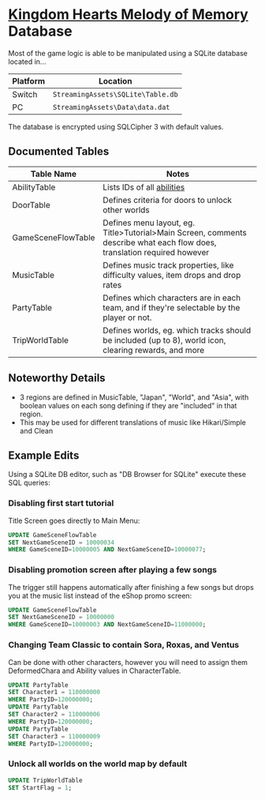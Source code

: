 # [Kingdom Hearts Melody of Memory](index.md) Database

Most of the game logic is able to be manipulated using a SQLite database located in...

| Platform | Location                          |
|----------|-----------------------------------|
| Switch   | `StreamingAssets\SQLite\Table.db` |
| PC       | `StreamingAssets\Data\data.dat`   |

The database is encrypted using SQLCipher 3 with default values.

## Documented Tables

| Table Name         | Notes |
|--------------------|-------|
| AbilityTable       | Lists IDs of all [abilities](abilities.md)
| DoorTable          | Defines criteria for doors to unlock other worlds |
| GameSceneFlowTable | Defines menu layout, eg. Title>Tutorial>Main Screen, comments describe what each flow does, translation required however |
| MusicTable         | Defines music track properties, like difficulty values, item drops and drop rates |
| PartyTable         | Defines which characters are in each team, and if they're selectable by the player or not. |
| TripWorldTable     | Defines worlds, eg. which tracks should be included (up to 8), world icon, clearing rewards, and more | 

## Noteworthy Details

* 3 regions are defined in MusicTable, "Japan", "World", and "Asia", with boolean values on each song defining if they are "included" in that region.
* This may be used for different translations of music like Hikari/Simple and Clean

## Example Edits

Using a SQLite DB editor, such as "DB Browser for SQLite" execute these SQL queries:

### Disabling first start tutorial

Title Screen goes directly to Main Menu:

```sql
UPDATE GameSceneFlowTable
SET NextGameSceneID = 10000034
WHERE GameSceneID=10000005 AND NextGameSceneID=10000077;
```

### Disabling promotion screen after playing a few songs

The trigger still happens automatically after finishing a few songs but drops you at the music list instead of the eShop promo screen:

```sql
UPDATE GameSceneFlowTable
SET NextGameSceneID = 10000000
WHERE GameSceneID=10000003 AND NextGameSceneID=11000000;
```

### Changing Team Classic to contain Sora, Roxas, and Ventus

Can be done with other characters, however you will need to assign them DeformedChara and Ability values in CharacterTable.

```sql
UPDATE PartyTable
SET Character1 = 110000000
WHERE PartyID=120000000;
UPDATE PartyTable
SET Character2 = 110000006
WHERE PartyID=120000000;
UPDATE PartyTable
SET Character3 = 110000009
WHERE PartyID=120000000;
```

### Unlock all worlds on the world map by default

```sql
UPDATE TripWorldTable
SET StartFlag = 1;
```
